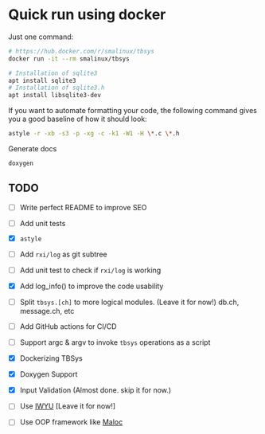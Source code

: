 
# Quick run using docker
Just one command:
``` bash
# https://hub.docker.com/r/smalinux/tbsys
docker run -it --rm smalinux/tbsys
```




``` bash
# Installation of sqlite3
apt install sqlite3
# Installation of sqlite3.h
apt install libsqlite3-dev
```

If you want to automate formatting your code, the following command gives you a good baseline of how it should look:
``` bash
astyle -r -xb -s3 -p -xg -c -k1 -W1 -H \*.c \*.h
```

Generate docs
``` bash
doxygen
```


## TODO
- [ ] Write perfect README to improve SEO
- [ ] Add unit tests
- [x] `astyle`
- [ ] Add `rxi/log` as git subtree
- [ ] Add unit test to check if `rxi/log` is working
- [x] Add log_info() to improve the code usability
- [ ] Split `tbsys.[ch]` to more logical modules. (Leave it for now!) db.ch, message.ch, etc
- [ ] Add GitHub actions for CI/CD
- [ ] Support argc & argv to invoke `tbsys` operations as a script
- [x] Dockerizing TBSys
- [x] Doxygen Support
- [x] Input Validation (Almost done. skip it for now.)
- [ ] Use [IWYU](https://github.com/include-what-you-use/include-what-you-use) [Leave it for now!]
- [ ] Use OOP framework like [Maloc](http://fetk.org/codes/maloc/api/html/index.html)


<!--

`




$ sqlite3
-------------------
https://zetcode.com/db/sqlitec/



-->
